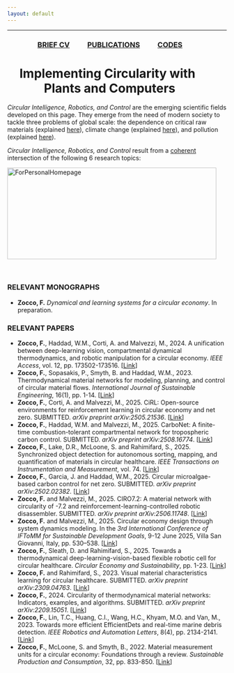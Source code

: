```yaml
---
layout: default
---
```


---

### &emsp;&emsp;&emsp;&emsp; [BRIEF CV](./Bio.html)  &emsp;&emsp;  [PUBLICATIONS](./Publications.html)  &emsp;&emsp;  [CODES](./Codes.html)  

# &emsp;Implementing Circularity with &emsp;&emsp;&emsp;Plants and Computers

_Circular_ _Intelligence, Robotics, and Control_ are the emerging scientific fields developed on this page. They emerge from the need of modern society to tackle three problems of global scale: the dependence on critical raw materials (explained [here](https://single-market-economy.ec.europa.eu/sectors/raw-materials/areas-specific-interest/critical-raw-materials_en)), climate change (explained [here](https://science.nasa.gov/climate-change/)), and pollution (explained [here](https://education.nationalgeographic.org/resource/great-pacific-garbage-patch/)).  

_Circular_ _Intelligence, Robotics, and Control_ result from a <ins>coherent</ins> intersection of the following 6 research topics: 

<img width="480" height="210" alt="ForPersonalHomepage" src="https://github.com/user-attachments/assets/93973c9e-dc55-4a1b-abe3-dafaf4f3cc45" />

&nbsp;  

### RELEVANT MONOGRAPHS
* **Zocco, F.**  _Dynamical_ _and_ _learning_ _systems_ _for_ _a_ _circular_ _economy_. In preparation.

### RELEVANT PAPERS
* **Zocco, F.**, Haddad, W.M., Corti, A. and Malvezzi, M., 2024. A unification between deep-learning vision, compartmental dynamical thermodynamics, and robotic manipulation for a circular economy. _IEEE Access_, vol. 12, pp. 173502-173516. [[Link](https://ieeexplore.ieee.org/document/10746487)] 
* **Zocco, F.**, Sopasakis, P., Smyth, B. and Haddad, W.M., 2023. Thermodynamical material networks for modeling, planning, and control of circular material flows. _International Journal of Sustainable Engineering_, 16(1), pp. 1-14. [[Link](https://www.tandfonline.com/doi/full/10.1080/19397038.2023.2209582)]
* **Zocco, F.**, Corti, A. and Malvezzi, M., 2025. CiRL: Open-source environments for reinforcement learning in circular economy and net zero. SUBMITTED. _arXiv preprint arXiv:2505.21536_. [[Link](https://arxiv.org/abs/2505.21536)]
* **Zocco, F.**, Haddad, W.M. and Malvezzi, M., 2025. CarboNet: A finite-time combustion-tolerant compartmental network for tropospheric carbon control. SUBMITTED. _arXiv preprint arXiv:2508.16774_. [[Link](https://www.arxiv.org/abs/2508.16774)]  
* **Zocco, F.**, Lake, D.R., McLoone, S. and Rahimifard, S., 2025. Synchronized object detection for autonomous sorting, mapping, and quantification of materials in circular healthcare. _IEEE Transactions on Instrumentation and Measurement_, vol. 74. [[Link](https://ieeexplore.ieee.org/document/11018129)]
* **Zocco, F.**, Garcia, J. and Haddad, W.M., 2025. Circular microalgae-based carbon control for net zero. SUBMITTED. _arXiv preprint arXiv:2502.02382_. [[Link](https://www.arxiv.org/abs/2502.02382)] 
* **Zocco, F.** and Malvezzi, M., 2025. CIRO7.2: A material network with circularity of -7.2 and reinforcement-learning-controlled robotic disassembler. SUBMITTED. _arXiv preprint arXiv:2506.11748_. [[Link](https://arxiv.org/abs/2506.11748)]
* **Zocco, F.** and Malvezzi, M., 2025. Circular economy design through system dynamics modeling. In the _3rd International Conference of IFToMM for Sustainable Development Goals_, 9-12 June 2025, Villa San Giovanni, Italy, pp. 530–538. [[Link](https://link.springer.com/chapter/10.1007/978-3-031-91151-4_58)]  
* **Zocco, F.**, Sleath, D. and Rahimifard, S., 2025. Towards a thermodynamical deep-learning-vision-based flexible robotic cell for circular healthcare. _Circular Economy and Sustainability_, pp. 1-23. [[Link](https://link.springer.com/article/10.1007/s43615-025-00532-4)]
* **Zocco, F.** and Rahimifard, S., 2023. Visual material characteristics learning for circular healthcare. SUBMITTED. _arXiv preprint arXiv:2309.04763_. [[Link](https://arxiv.org/abs/2309.04763)]
* **Zocco, F.**, 2024. Circularity of thermodynamical material networks: Indicators, examples, and algorithms. SUBMITTED. _arXiv preprint arXiv:2209.15051_. [[Link](https://arxiv.org/abs/2209.15051)]
* **Zocco, F.**, Lin, T.C., Huang, C.I., Wang, H.C., Khyam, M.O. and Van, M., 2023. Towards more efficient EfficientDets and real-time marine debris detection. _IEEE Robotics and Automation Letters_, 8(4), pp. 2134-2141. [[Link](https://ieeexplore.ieee.org/document/10044917)]
* **Zocco, F.**, McLoone, S. and Smyth, B., 2022. Material measurement units for a circular economy: Foundations through a review. _Sustainable Production and Consumption_, 32, pp. 833-850. [[Link](https://www.sciencedirect.com/science/article/pii/S2352550922001427)]
